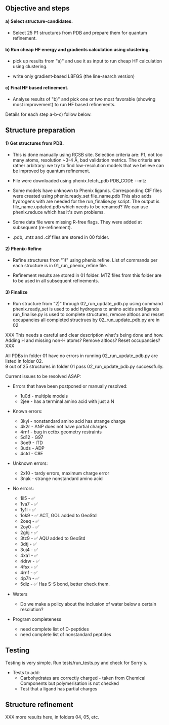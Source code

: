## Objective and steps

#### a) Select structure-candidates.

   * Select 25 P1 structures from PDB and prepare them for quantum refinement.
   
#### b) Run cheap HF energy and gradients calculation using clustering.

   * pick up results from "a)" and  use it as input to run cheap HF calculation  using clustering.
   
   * write only gradient-based LBFGS (the line-search version)   

#### c) Final HF based refinement.

   * Analyse results of "b)" and pick one or two most favorable (showing most improvement)
   to run HF based refinements.

Details for each step a-b-c) follow below.

Structure preparation
---------------------

#### 1) Get structures from PDB. 

   * This is done manually using RCSB site. Selection criteria are: P1, not too many atoms, 
   resolution ~3-4 Å, bad validation metrics. The criteria are rather arbitrary: we try
   to find low-resolution models that we believe can be improved by quantum refinement.

   * File were downloaded using 
   phenix.fetch_pdb PDB_CODE --mtz

   * Some models have unknown to Phenix ligands. Corresponding CIF files were 
created using 
  phenix.ready_set file_name.pdb
This also adds hydrogens with are needed for the run_finalise.py script. The
output is file_name.updated.pdb which needs to be renamed? We can use 
phenix.reduce which has it's own problems.

   * Some data file were missing R-free flags. They were added at subsequent (re-refinement).

   * .pdb, .mtz and .cif files are stored in 00 folder.

#### 2) Phenix-Refine 

   * Refine structures from "1)" using phenix.refine. List of commands per each structure is
   in 01_run_phenix_refine file.

   * Refinement results are stored in 01 folder. MTZ files from this folder are to be used in all
   subsequent refinements.

#### 3) Finalize

   * Run structure from "2)" through 02_run_update_pdb.py using command
   phenix.ready_set is used to add hydrogens to amino acids and ligands
   run_finalise.py is used to complete structures, remove altlocs and resset occupancies
   all completed structrues by 02_run_update_pdb.py are in 02

   XXX This needs a careful and clear description what's being done and how. Adding H and missing
   non-H atoms? Remove altlocs? Reset occupancies? XXX

   All PDBs in folder 01 have no errors in running 02_run_update_pdb.py are listed in folder 02.  
   9  out of 25 structures in folder 01 pass 02_run_update_pdb.py successfully. 


Current issues to be resolved ASAP:

  * Errors that have been postponed or manually resolved:
    * 1u0d - multiple models
    * 2jee - has a terminal amino acid with just a N

  * Known errors:
    * 3kyi - nonstandard amino acid has strange charge
    * 4k2r - ANP does not have partial charges
    * 4rnf - bug in cctbx geometry restraints
    * 5d12 - G97
    * 3oe9 - ITD
    * 3uds - ADP
    * 4ctd - C8E

  * Unknown errors:
    * 2x10 - tardy errors, maximum charge error
    * 3nak - strange nonstandard amino acid

  * No errors:
    * 1il5 - :white_check_mark:
    * 1va7 - :white_check_mark:
    * 1y1l - :white_check_mark:
    * 1ok9 - :white_check_mark: ACT, GOL added to GeoStd
    * 2oeq - :white_check_mark:
    * 2oy0 - :white_check_mark:
    * 2ghj - :white_check_mark:
    * 3tz9 - :white_check_mark: AQU added to GeoStd
    * 3dtj - :white_check_mark:
    * 3uj4 - :white_check_mark:
    * 4xa1 - :white_check_mark:
    * 4drw - :white_check_mark:
    * 4fsx - :white_check_mark:
    * 4rnf - :white_check_mark:
    * 4p7h - :white_check_mark:
    * 5diz - :white_check_mark: Has S-S bond, better check them.

  * Waters
    * Do we make a policy about the inclusion of water below a certain resolution? 

  * Program completeness
    * need complete list of D-peptides
    * need complete list of nonstandard peptides

Testing
-------

Testing is very simple. Run tests/run_tests.py and check for Sorry's.

  * Tests to add:
    * Carbohydrates are correctly charged - taken from Chemical Components but
      polymerisation is not checked
    * Test that a ligand has partial charges

Structure refinement
--------------------

XXX more results here, in folders 04, 05, etc.
